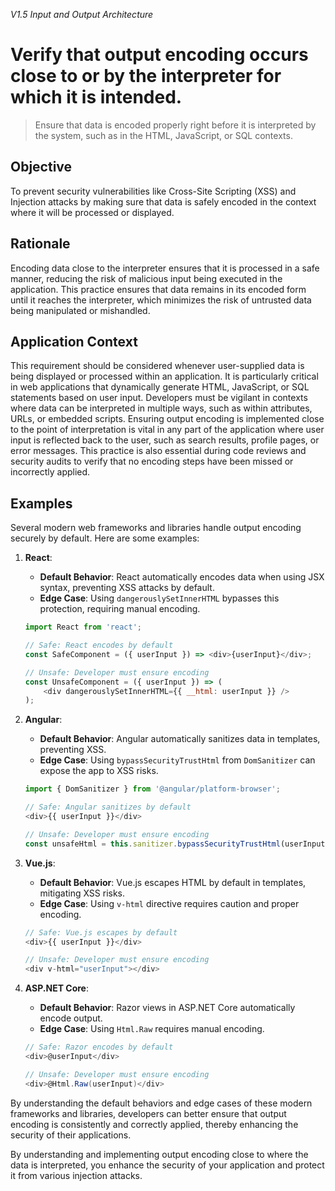 *V1.5 Input and Output Architecture*

# Verify that output encoding occurs close to or by the interpreter for which it is intended.

> Ensure that data is encoded properly right before it is interpreted by the system, such as in the HTML, JavaScript, or SQL contexts.

## Objective
To prevent security vulnerabilities like Cross-Site Scripting (XSS) and Injection attacks by making sure that data is safely encoded in the context where it will be processed or displayed.

## Rationale
Encoding data close to the interpreter ensures that it is processed in a safe manner, reducing the risk of malicious input being executed in the application. This practice ensures that data remains in its encoded form until it reaches the interpreter, which minimizes the risk of untrusted data being manipulated or mishandled.

## Application Context
This requirement should be considered whenever user-supplied data is being displayed or processed within an application. It is particularly critical in web applications that dynamically generate HTML, JavaScript, or SQL statements based on user input. Developers must be vigilant in contexts where data can be interpreted in multiple ways, such as within attributes, URLs, or embedded scripts. Ensuring output encoding is implemented close to the point of interpretation is vital in any part of the application where user input is reflected back to the user, such as search results, profile pages, or error messages. This practice is also essential during code reviews and security audits to verify that no encoding steps have been missed or incorrectly applied.

## Examples

Several modern web frameworks and libraries handle output encoding securely by default. Here are some examples:

1. **React**:
   - **Default Behavior**: React automatically encodes data when using JSX syntax, preventing XSS attacks by default.
   - **Edge Case**: Using `dangerouslySetInnerHTML` bypasses this protection, requiring manual encoding.
   ```javascript
   import React from 'react';

   // Safe: React encodes by default
   const SafeComponent = ({ userInput }) => <div>{userInput}</div>;

   // Unsafe: Developer must ensure encoding
   const UnsafeComponent = ({ userInput }) => (
       <div dangerouslySetInnerHTML={{ __html: userInput }} />
   );
   ```

2. **Angular**:
   - **Default Behavior**: Angular automatically sanitizes data in templates, preventing XSS.
   - **Edge Case**: Using `bypassSecurityTrustHtml` from `DomSanitizer` can expose the app to XSS risks.
   ```typescript
   import { DomSanitizer } from '@angular/platform-browser';

   // Safe: Angular sanitizes by default
   <div>{{ userInput }}</div>

   // Unsafe: Developer must ensure encoding
   const unsafeHtml = this.sanitizer.bypassSecurityTrustHtml(userInput);
   ```

3. **Vue.js**:
   - **Default Behavior**: Vue.js escapes HTML by default in templates, mitigating XSS risks.
   - **Edge Case**: Using `v-html` directive requires caution and proper encoding.
   ```javascript
   // Safe: Vue.js escapes by default
   <div>{{ userInput }}</div>

   // Unsafe: Developer must ensure encoding
   <div v-html="userInput"></div>
   ```

4. **ASP.NET Core**:
   - **Default Behavior**: Razor views in ASP.NET Core automatically encode output.
   - **Edge Case**: Using `Html.Raw` requires manual encoding.
   ```csharp
   // Safe: Razor encodes by default
   <div>@userInput</div>

   // Unsafe: Developer must ensure encoding
   <div>@Html.Raw(userInput)</div>
   ```

By understanding the default behaviors and edge cases of these modern frameworks and libraries, developers can better ensure that output encoding is consistently and correctly applied, thereby enhancing the security of their applications.

By understanding and implementing output encoding close to where the data is interpreted, you enhance the security of your application and protect it from various injection attacks.
